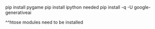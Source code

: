 pip install pygame 
pip install ipython needed
pip install -q -U google-generativeai


^^htose modules need to be installed
